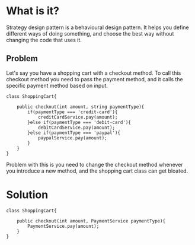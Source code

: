 # What is it?
Strategy design pattern is a behavioural design pattern. It helps you define different ways of doing something, and choose the best way without changing the code that uses it.

## Problem
Let's say you have a shopping cart with a checkout method. To call this checkout method you need to pass the payment method, and it calls the specific payment method based on input.
```aidl
class ShoppingCart{
    
    public checkout(int amount, string paymentType){
        if(paymentType === 'credit-card'){
            creditCardService.pay(amount);
        }else if(paymentType === 'debit-card'){
            debitCardService.pay(amount);
        }else if(paymentType === 'paypal'){
            paypalService.pay(amount);
        }
    }
}
```

Problem with this is you need to change the checkout method whenever you introduce a new method, and the shopping cart class can get bloated.

# Solution
```aidl
class ShoppingCart{

    public checkout(int amount, PaymentService paymentType){
        PaymentService.pay(amount);
    }
}
```
